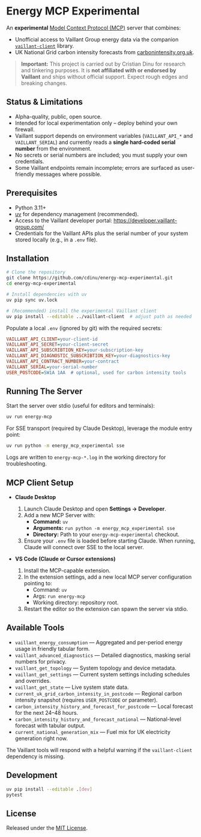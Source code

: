 # Energy MCP Experimental

An **experimental** [Model Context Protocol (MCP)](https://modelcontextprotocol.io/) server that combines:

- Unofficial access to Vaillant Group energy data via the companion [`vaillant-client`](https://github.com/cdinu/vaillant-client) library.
- UK National Grid carbon intensity forecasts from [carbonintensity.org.uk](https://carbonintensity.org.uk/).

> **Important:** This project is carried out by Cristian Dinu for research and tinkering purposes. It is **not affiliated with or endorsed by Vaillant** and ships without official support. Expect rough edges and breaking changes.

## Status & Limitations

- Alpha-quality, public, open source.
- Intended for local experimentation only – deploy behind your own firewall.
- Vaillant support depends on environment variables (`VAILLANT_API_*` and `VAILLANT_SERIAL`) and currently reads a **single hard-coded serial number** from the environment.
- No secrets or serial numbers are included; you must supply your own credentials.
- Some Vaillant endpoints remain incomplete; errors are surfaced as user-friendly messages where possible.

## Prerequisites

- Python 3.11+
- [uv](https://github.com/astral-sh/uv) for dependency management (recommended).
- Access to the Vaillant developer portal: https://developer.vaillant-group.com/
- Credentials for the Vaillant APIs plus the serial number of your system stored locally (e.g., in a `.env` file).

## Installation

```bash
# Clone the repository
git clone https://github.com/cdinu/energy-mcp-experimental.git
cd energy-mcp-experimental

# Install dependencies with uv
uv pip sync uv.lock

# (Recommended) install the experimental Vaillant client
uv pip install --editable ../vaillant-client  # adjust path as needed
```

Populate a local `.env` (ignored by git) with the required secrets:

```ini
VAILLANT_API_CLIENT=your-client-id
VAILLANT_API_SECRET=your-client-secret
VAILLANT_API_SUBSCRIBTION_KEY=your-subscription-key
VAILLANT_API_DIAGNOSTIC_SUBSCRIBTION_KEY=your-diagnostics-key
VAILLANT_API_CONTRACT_NUMBER=your-contract
VAILLANT_SERIAL=your-serial-number
USER_POSTCODE=SW1A 1AA  # optional, used for carbon intensity tools
```

## Running The Server

Start the server over stdio (useful for editors and terminals):

```bash
uv run energy-mcp
```

For SSE transport (required by Claude Desktop), leverage the module entry point:

```bash
uv run python -m energy_mcp_experimental sse
```

Logs are written to `energy-mcp-*.log` in the working directory for troubleshooting.

## MCP Client Setup

- **Claude Desktop**
  1. Launch Claude Desktop and open **Settings → Developer**.
  2. Add a new MCP Server with:
     - **Command:** `uv`
     - **Arguments:** `run python -m energy_mcp_experimental sse`
     - **Directory:** Path to your `energy-mcp-experimental` checkout.
  3. Ensure your `.env` file is loaded before starting Claude. When running, Claude will connect over SSE to the local server.

- **VS Code (Claude or Cursor extensions)**
  1. Install the MCP-capable extension.
  2. In the extension settings, add a new local MCP server configuration pointing to:
     - Command: `uv`
     - Args: `run energy-mcp`
     - Working directory: repository root.
  3. Restart the editor so the extension can spawn the server via stdio.

## Available Tools

- `vaillant_energy_consumption` — Aggregated and per-period energy usage in friendly tabular form.
- `vaillant_advanced_diagnostics` — Detailed diagnostics, masking serial numbers for privacy.
- `vaillant_get_topology` — System topology and device metadata.
- `vaillant_get_settings` — Current system settings including schedules and overrides.
- `vaillant_get_state` — Live system state data.
- `current_uk_grid_carbon_intensity_in_postcode` — Regional carbon intensity snapshot (requires `USER_POSTCODE` or parameter).
- `carbon_intensity_history_and_forecast_for_postcode` — Local forecast for the next 24–48 hours.
- `carbon_intensity_history_and_forecast_national` — National-level forecast with tabular output.
- `current_national_generation_mix` — Fuel mix for UK electricity generation right now.

The Vaillant tools will respond with a helpful warning if the `vaillant-client` dependency is missing.

## Development

```bash
uv pip install --editable .[dev]
pytest
```

## License

Released under the [MIT License](./LICENSE).
